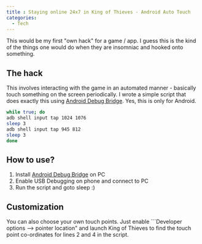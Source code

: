 ```yaml
---
title : Staying online 24x7 in King of Thieves - Android Auto Touch
categories: 
  - Tech
---
```


This would be my first "own hack" for a game / app. I guess this is the kind of the things one would do when they are insomniac and hooked onto something.

The hack
-----------
This involves interacting with the game in an automated manner - basically touch something on the screen periodically. I wrote a simple script that does exactly this using [Android Debug Bridge][adb]. Yes, this is only for Android.

```bash
while true; do
adb shell input tap 1024 1076
sleep 3
adb shell input tap 945 812
sleep 3
done
```


How to use?
----------
1. Install [Android Debug Bridge][adb] on PC
2. Enable USB Debugging on phone and connect to PC
3. Run the script and goto sleep :)


Customization
---------
You can also choose your own touch points. Just enable ```Developer options --> pointer location" and launch King of Thieves to find the touch point co-ordinates for lines 2 and 4 in the script.

[adb]: https://developer.android.com/studio/command-line/adb.html